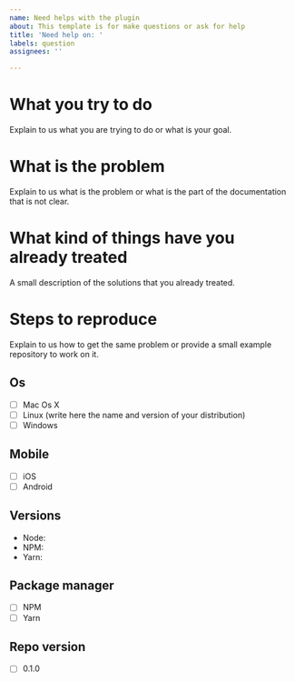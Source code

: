 ```yaml
---
name: Need helps with the plugin
about: This template is for make questions or ask for help
title: 'Need help on: '
labels: question
assignees: ''

---
```


# What you try to do

Explain to us what you are trying to do or what is your goal.

# What is the problem

Explain to us what is the problem or what is the part of the documentation that is not clear.

# What kind of things have you already treated

A small description of the solutions that you already treated.

# Steps to reproduce

Explain to us how to get the same problem or provide a small example repository to work on it.

## Os

- [ ] Mac Os X
- [ ] Linux (write here the name and version of your distribution)
- [ ] Windows

## Mobile

- [ ] iOS
- [ ] Android

## Versions

- Node:
- NPM:
- Yarn:

## Package manager

- [ ] NPM
- [ ] Yarn

## Repo version

- [ ] 0.1.0
